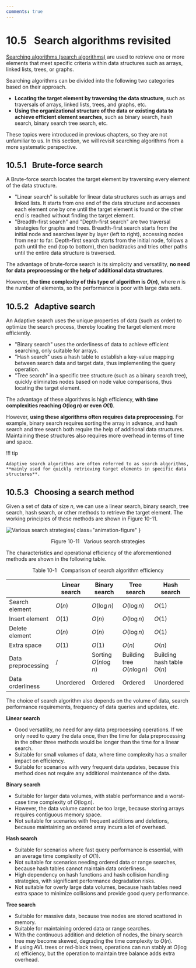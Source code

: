 ```yaml
---
comments: true
---
```


# 10.5 &nbsp; Search algorithms revisited

<u>Searching algorithms (search algorithms)</u> are used to retrieve one or more elements that meet specific criteria within data structures such as arrays, linked lists, trees, or graphs.

Searching algorithms can be divided into the following two categories based on their approach.

- **Locating the target element by traversing the data structure**, such as traversals of arrays, linked lists, trees, and graphs, etc.
- **Using the organizational structure of the data or existing data to achieve efficient element searches**, such as binary search, hash search, binary search tree search, etc.

These topics were introduced in previous chapters, so they are not unfamiliar to us. In this section, we will revisit searching algorithms from a more systematic perspective.

## 10.5.1 &nbsp; Brute-force search

A Brute-force search locates the target element by traversing every element of the data structure.

- "Linear search" is suitable for linear data structures such as arrays and linked lists. It starts from one end of the data structure and accesses each element one by one until the target element is found or the other end is reached without finding the target element.
- "Breadth-first search" and "Depth-first search" are two traversal strategies for graphs and trees. Breadth-first search starts from the initial node and searches layer by layer (left to right), accessing nodes from near to far. Depth-first search starts from the initial node, follows a path until the end (top to bottom), then backtracks and tries other paths until the entire data structure is traversed.

The advantage of brute-force search is its simplicity and versatility, **no need for data preprocessing or the help of additional data structures**.

However, **the time complexity of this type of algorithm is $O(n)$**, where $n$ is the number of elements, so the performance is poor with large data sets.

## 10.5.2 &nbsp; Adaptive search

An Adaptive search uses the unique properties of data (such as order) to optimize the search process, thereby locating the target element more efficiently.

- "Binary search" uses the orderliness of data to achieve efficient searching, only suitable for arrays.
- "Hash search" uses a hash table to establish a key-value mapping between search data and target data, thus implementing the query operation.
- "Tree search" in a specific tree structure (such as a binary search tree), quickly eliminates nodes based on node value comparisons, thus locating the target element.

The advantage of these algorithms is high efficiency, **with time complexities reaching $O(\log n)$ or even $O(1)$**.

However, **using these algorithms often requires data preprocessing**. For example, binary search requires sorting the array in advance, and hash search and tree search both require the help of additional data structures. Maintaining these structures also requires more overhead in terms of time and space.

!!! tip

    Adaptive search algorithms are often referred to as search algorithms, **mainly used for quickly retrieving target elements in specific data structures**.

## 10.5.3 &nbsp; Choosing a search method

Given a set of data of size $n$, we can use a linear search, binary search, tree search, hash search, or other methods to retrieve the target element. The working principles of these methods are shown in Figure 10-11.

![Various search strategies](searching_algorithm_revisited.assets/searching_algorithms.png){ class="animation-figure" }

<p align="center"> Figure 10-11 &nbsp; Various search strategies </p>

The characteristics and operational efficiency of the aforementioned methods are shown in the following table.

<p align="center"> Table 10-1 &nbsp; Comparison of search algorithm efficiency </p>

<div class="center-table" markdown>

|                    | Linear search | Binary search         | Tree search                 | Hash search                |
| ------------------ | ------------- | --------------------- | --------------------------- | -------------------------- |
| Search element     | $O(n)$        | $O(\log n)$           | $O(\log n)$                 | $O(1)$                     |
| Insert element     | $O(1)$        | $O(n)$                | $O(\log n)$                 | $O(1)$                     |
| Delete element     | $O(n)$        | $O(n)$                | $O(\log n)$                 | $O(1)$                     |
| Extra space        | $O(1)$        | $O(1)$                | $O(n)$                      | $O(n)$                     |
| Data preprocessing | /             | Sorting $O(n \log n)$ | Building tree $O(n \log n)$ | Building hash table $O(n)$ |
| Data orderliness   | Unordered     | Ordered               | Ordered                     | Unordered                  |

</div>

The choice of search algorithm also depends on the volume of data, search performance requirements, frequency of data queries and updates, etc.

**Linear search**

- Good versatility, no need for any data preprocessing operations. If we only need to query the data once, then the time for data preprocessing in the other three methods would be longer than the time for a linear search.
- Suitable for small volumes of data, where time complexity has a smaller impact on efficiency.
- Suitable for scenarios with very frequent data updates, because this method does not require any additional maintenance of the data.

**Binary search**

- Suitable for larger data volumes, with stable performance and a worst-case time complexity of $O(\log n)$.
- However, the data volume cannot be too large, because storing arrays requires contiguous memory space.
- Not suitable for scenarios with frequent additions and deletions, because maintaining an ordered array incurs a lot of overhead.

**Hash search**

- Suitable for scenarios where fast query performance is essential, with an average time complexity of $O(1)$.
- Not suitable for scenarios needing ordered data or range searches, because hash tables cannot maintain data orderliness.
- High dependency on hash functions and hash collision handling strategies, with significant performance degradation risks.
- Not suitable for overly large data volumes, because hash tables need extra space to minimize collisions and provide good query performance.

**Tree search**

- Suitable for massive data, because tree nodes are stored scattered in memory.
- Suitable for maintaining ordered data or range searches.
- With the continuous addition and deletion of nodes, the binary search tree may become skewed, degrading the time complexity to $O(n)$.
- If using AVL trees or red-black trees, operations can run stably at $O(\log n)$ efficiency, but the operation to maintain tree balance adds extra overhead.
